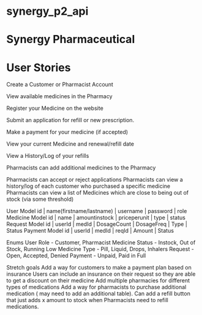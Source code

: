 # synergy_p2_api

# Synergy Pharmaceutical

# User Stories

Create a Customer or Pharmacist Account

View available medicines in the Pharmacy

Register your Medicine on the website

Submit an application for refill or new prescription.

Make a payment for your medicine (if accepted)

View your current Medicine and renewal/refill date

View a History/Log of your refills

Pharmacists can add additional medicines to the Pharmacy

Pharmacists can accept or reject applications
Pharmacists can view a history/log of each customer who purchased a specific medicine
Pharmacists can view a list of Medicines which are close to being out of stock (via some threshold)

User Model
id | name(firstname/lastname) | username | password | role
Medicine Model
id | name | amountinstock | priceperunit | type | status
Request Model
id | userId | medId | DosageCount | DosageFreq | Type | Status
Payment Model
id | userId | medId | reqId | Amount | Status

Enums
User Role - Customer, Pharmacist
Medicine Status - Instock, Out of Stock, Running Low
Medicine Type - Pill, Liquid, Drops, Inhalers
Request - Open, Accepted, Denied
Payment - Unpaid, Paid in Full

Stretch goals
Add a way for customers to make a payment plan based on insurance
Users can include an insurance on their request so they are able to get a discount on their medicine
Add multiple pharmacies for different types of medications
Add a way for pharmacists to purchase additional medication ( may need to add an additional table).
Can add a refill button that just adds x amount to stock when Pharmacists need to refill medications.
